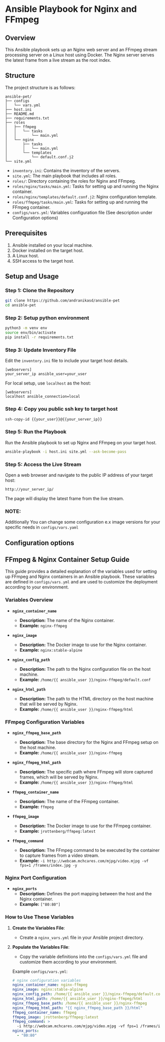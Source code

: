 # Ansible Playbook for Nginx and FFmpeg

## Overview

This Ansible playbook sets up an Nginx web server and an FFmpeg stream processing server on a Linux host using Docker. The Nginx server serves the latest frame from a live stream as the root index.

## Structure

The project structure is as follows:

```
ansible-pet/
├── configs
│   └── vars.yml
├── host.ini
├── README.md
├── requirements.txt
├── roles
│   ├── ffmpeg
│   │   └── tasks
│   │       └── main.yml
│   └── nginx
│       ├── tasks
│       │   └── main.yml
│       └── templates
│           └── default.conf.j2
└── site.yml
```

- `inventory.ini`: Contains the inventory of the servers.
- `site.yml`: The main playbook that includes all roles.
- `roles/`: Directory containing the roles for Nginx and FFmpeg.
- `roles/nginx/tasks/main.yml`: Tasks for setting up and running the Nginx container.
- `roles/nginx/templates/default.conf.j2`: Nginx configuration template.
- `roles/ffmpeg/tasks/main.yml`: Tasks for setting up and running the FFmpeg container.
- `configs/vars.yml`: Variables configuration file (See description under Configuration options)

## Prerequisites

1. Ansible installed on your local machine.
2. Docker installed on the target host.
3. A Linux host.
4. SSH access to the target host.

## Setup and Usage

### Step 1: Clone the Repository

```sh
git clone https://github.com/andranikasd/ansible-pet
cd ansible-pet
```

### Step 2: Setup python environment
```sh
python3 -m venv env
source env/bin/activate
pip install -r requirements.txt
```

### Step 3: Update Inventory File

Edit the `inventory.ini` file to include your target host details.

```
[webservers]
your_server_ip ansible_user=your_user
```

For local setup, use `localhost` as the host:

```
[webservers]
localhost ansible_connection=local
```

### Step 4: Copy you public ssh key to target host
```sh
ssh-copy-id {{your_user}}@{{your_server_ip}}
```

### Step 5: Run the Playbook

Run the Ansible playbook to set up Nginx and FFmpeg on your target host.

```sh
ansible-playbook -i host.ini site.yml --ask-become-pass
```

### Step 5: Access the Live Stream

Open a web browser and navigate to the public IP address of your target host:

```
http://your_server_ip/
```

The page will display the latest frame from the live stream.

### NOTE: 
Additionally You can change some configuration e.x image versions for your specific needs in `configs/vars.yaml`

## Configuration options 

## FFmpeg & Nginx Container Setup Guide

This guide provides a detailed explanation of the variables used for setting up FFmpeg and Nginx containers in an Ansible playbook. These variables are defined in `configs/vars.yml` and are used to customize the deployment according to your environment.

### Variables Overview


- **`nginx_container_name`**
  - **Description:** The name of the Nginx container.
  - **Example:** `nginx-ffmpeg`
  
- **`nginx_image`**
  - **Description:** The Docker image to use for the Nginx container.
  - **Example:** `nginx:stable-alpine`

- **`nginx_config_path`**
  - **Description:** The path to the Nginx configuration file on the host machine.
  - **Example:** `/home/{{ ansible_user }}/nginx-ffmpeg/default.conf`

- **`nginx_html_path`**
  - **Description:** The path to the HTML directory on the host machine that will be served by Nginx.
  - **Example:** `/home/{{ ansible_user }}/nginx-ffmpeg/html`

### FFmpeg Configuration Variables

- **`nginx_ffmpeg_base_path`**
  - **Description:** The base directory for the Nginx and FFmpeg setup on the host machine.
  - **Example:** `/home/{{ ansible_user }}/nginx-ffmpeg`

- **`nginx_ffmpeg_html_path`**
  - **Description:** The specific path where FFmpeg will store captured frames, which will be served by Nginx.
  - **Example:** `/home/{{ ansible_user }}/nginx-ffmpeg/html`

- **`ffmpeg_container_name`**
  - **Description:** The name of the FFmpeg container.
  - **Example:** `ffmpeg`

- **`ffmpeg_image`**
  - **Description:** The Docker image to use for the FFmpeg container.
  - **Example:** `jrottenberg/ffmpeg:latest`

- **`ffmpeg_command`**
  - **Description:** The FFmpeg command to be executed by the container to capture frames from a video stream.
  - **Example:** `-i http://webcam.mchcares.com/mjpg/video.mjpg -vf fps=1 /frames/index.jpg -y`

### Nginx Port Configuration

- **`nginx_ports`**
  - **Description:** Defines the port mapping between the host and the Nginx container.
  - **Example:** `["80:80"]`

### How to Use These Variables

1. **Create the Variables File**: 
   - Create a `nginx_vars.yml` file in your Ansible project directory.
   
2. **Populate the Variables File**:
   - Copy the variable definitions into the `configs/vars.yml` file and customize them according to your environment.

   Example `configs/vars.yml`:
   ```yaml
   # nginx configuration variables
   nginx_container_name: nginx-ffmpeg
   nginx_image: nginx:stable-alpine
   nginx_config_path: /home/{{ ansible_user }}/nginx-ffmpeg/default.conf
   nginx_html_path: /home/{{ ansible_user }}/nginx-ffmpeg/html
   nginx_ffmpeg_base_path: /home/{{ ansible_user }}/nginx-ffmpeg
   nginx_ffmpeg_html_path: "{{ nginx_ffmpeg_base_path }}/html"
   ffmpeg_container_name: ffmpeg
   ffmpeg_image: jrottenberg/ffmpeg:latest
   ffmpeg_command: >
     -i http://webcam.mchcares.com/mjpg/video.mjpg -vf fps=1 /frames/index.jpg -y
   nginx_ports:
     - "80:80"
    ```
